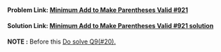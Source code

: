 #### **Problem Link:** [Minimum Add to Make Parentheses Valid #921](https://leetcode.com/problems/minimum-add-to-make-parentheses-valid/)

#### **Solution Link:** [Minimum Add to Make Parentheses Valid #921 solution](./Solution.java)

**NOTE :** Before this [Do solve Q9(#20).](https://github.com/heyimvikash/DataStructures-And-Algorithms/blob/5a3fb0ea815aefe7e8ced7842a7b3de8e089e07d/02.%20Stack/LeetCode%20Qs/09.%20Valid%20Parentheses%20%2320/Resources.md)
